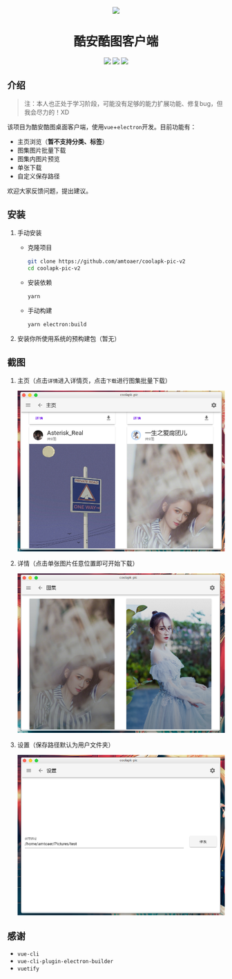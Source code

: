 <p align="center">
    <img src="https://allwens-work.oss-cn-beijing.aliyuncs.com/bed/106_4f347ac7531e6dc877fd7b084a531240_con.png" height="80"></img>
</p>

<h1 align="center">
    酷安酷图客户端
</h1>
<p align="center">
    <img src="https://forthebadge.com/images/badges/made-with-vue.svg"></img>
	<img src="https://forthebadge.com/images/badges/built-with-love.svg"></img>
	<img src="https://forthebadge.com/images/badges/for-you.svg"></img>
</p>

## 介绍
> 注：本人也正处于学习阶段，可能没有足够的能力扩展功能、修复bug，但我会尽力的！XD

该项目为酷安酷图桌面客户端，使用`vue`+`electron`开发。目前功能有：

+ 主页浏览（**暂不支持分类、标签**）
+ 图集图片批量下载
+ 图集内图片预览
+ 单张下载
+ 自定义保存路径

欢迎大家反馈问题，提出建议。

## 安装

1. 手动安装

   + 克隆项目

     ```bash
     git clone https://github.com/amtoaer/coolapk-pic-v2
     cd coolapk-pic-v2
     ```

   + 安装依赖

     ```bash
     yarn
     ```

   + 手动构建

     ```bash
     yarn electron:build
     ```

2. 安装你所使用系统的预构建包（暂无）

## 截图

1. 主页（点击`详情`进入详情页，点击`下载`进行图集批量下载）

   ![image-20200627002453398](static/image-20200627002453398.png)

2. 详情（点击单张图片任意位置即可开始下载）

   ![image-20200627002606657](static/image-20200627002606657.png)

3. 设置（保存路径默认为用户文件夹）

   ![image-20200627002659937](static/image-20200627002659937.png)

## 感谢

+ `vue-cli`
+ `vue-cli-plugin-electron-builder`
+ `vuetify`

